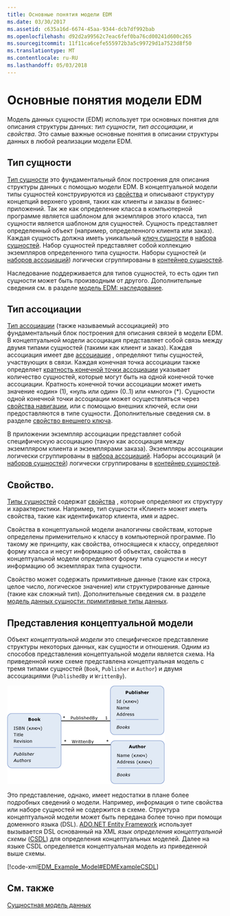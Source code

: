 ```yaml
---
title: Основные понятия модели EDM
ms.date: 03/30/2017
ms.assetid: c635a16d-6674-45aa-9344-dcb7df992bab
ms.openlocfilehash: d92d2a99562c7eac6fef0ba76cd00241d600c265
ms.sourcegitcommit: 11f11ca6cefe555972b3a5c99729d1a7523d8f50
ms.translationtype: MT
ms.contentlocale: ru-RU
ms.lasthandoff: 05/03/2018
---
```

# <a name="entity-data-model-key-concepts"></a>Основные понятия модели EDM
Модель данных сущности (EDM) использует три основных понятия для описания структуры данных: *тип сущности*, *тип ассоциации*, и *свойства*. Это самые важные основные понятия в описании структуры данных в любой реализации модели EDM.  
  
## <a name="entity-type"></a>Тип сущности  
 [Тип сущности](../../../../docs/framework/data/adonet/entity-type.md) это фундаментальный блок построения для описания структуры данных с помощью модели EDM. В концептуальной модели типы сущностей конструируются из [свойства](../../../../docs/framework/data/adonet/property.md) и описывают структуру концепций верхнего уровня, таких как клиенты и заказы в бизнес-приложений. Так же как определение класса в компьютерной программе является шаблоном для экземпляров этого класса, тип сущности является шаблоном для сущностей. Сущность представляет определенный объект (например, определенного клиента или заказ). Каждая сущность должна иметь уникальный [ключ сущности](../../../../docs/framework/data/adonet/entity-key.md) в [набора сущностей](../../../../docs/framework/data/adonet/entity-set.md).  Набор сущностей представляет собой коллекцию экземпляров определенного типа сущности. Наборы сущностей (и [наборов ассоциаций](../../../../docs/framework/data/adonet/association-set.md)) логически сгруппированы в [контейнер сущностей](../../../../docs/framework/data/adonet/entity-container.md).  
  
 Наследование поддерживается для типов сущностей, то есть один тип сущности может быть производным от другого. Дополнительные сведения см. в разделе [модель EDM: наследование](../../../../docs/framework/data/adonet/entity-data-model-inheritance.md).  
  
## <a name="association-type"></a>Тип ассоциации  
 [Тип ассоциации](../../../../docs/framework/data/adonet/association-type.md) (также называемый ассоциацией) это фундаментальный блок построения для описания связей в модели EDM. В концептуальной модели ассоциация представляет собой связь между двумя типами сущностей (такими как клиент и заказ). Каждая ассоциация имеет две [ассоциации](../../../../docs/framework/data/adonet/association-end.md) , определяют типы сущностей, участвующих в связи. Каждая конечная точка ассоциации также определяет [кратность конечной точки ассоциации](../../../../docs/framework/data/adonet/association-end-multiplicity.md) указывает количество сущностей, которые могут быть на одной конечной точке ассоциации. Кратность конечной точки ассоциации может иметь значение «один» (1), «нуль или один» (0..1) или «много» (*). Сущности одной конечной точки ассоциации может осуществляться через [свойства навигации](../../../../docs/framework/data/adonet/navigation-property.md), или с помощью внешних ключей, если они предоставляются в типе сущности. Дополнительные сведения см. в разделе [свойство внешнего ключа](../../../../docs/framework/data/adonet/foreign-key-property.md).  
  
 В приложении экземпляр ассоциации представляет собой специфическую ассоциацию (такую как ассоциация между экземпляром клиента и экземплярами заказа). Экземпляры ассоциации логически сгруппированы в [набора ассоциаций](../../../../docs/framework/data/adonet/association-set.md). Наборы ассоциаций (и [наборов сущностей](../../../../docs/framework/data/adonet/entity-set.md)) логически сгруппированы в [контейнер сущностей](../../../../docs/framework/data/adonet/entity-container.md).  
  
## <a name="property"></a>Свойство.  
 [Типы сущностей](../../../../docs/framework/data/adonet/entity-type.md) содержат [свойства](../../../../docs/framework/data/adonet/property.md) , которые определяют их структуру и характеристики. Например, тип сущности «Клиент» может иметь свойства, такие как идентификатор клиента, имя и адрес.  
  
 Свойства в концептуальной модели аналогичны свойствам, которые определены применительно к классу в компьютерной программе. По такому же принципу, как свойства, относящиеся к классу, определяют форму класса и несут информацию об объектах, свойства в концептуальной модели определяют форму типа сущности и несут информацию об экземплярах типа сущности.  
  
 Свойство может содержать примитивные данные (такие как строка, целое число, логическое значение) или структурированные данные (такие как сложный тип). Дополнительные сведения см. в разделе [модель данных сущности: примитивные типы данных](../../../../docs/framework/data/adonet/entity-data-model-primitive-data-types.md).  
  
## <a name="representations-of-a-conceptual-model"></a>Представления концептуальной модели  
 Объект *концептуальной модели* это специфическое представление структуры некоторых данных, как сущности и отношения. Одним из способов представления концептуальной модели является схема. На приведенной ниже схеме представлена концептуальная модель с тремя типами сущностей (`Book`, `Publisher` и `Author`) и двумя ассоциациями (`PublishedBy` и `WrittenBy`).  
  
 ![Модель со свойствами навигации](../../../../docs/framework/data/adonet/media/modelwithnavprops.gif "ModelWithNavProps")  
  
 Это представление, однако, имеет недостатки в плане более подробных сведений о модели. Например, информация о типе свойства или наборе сущностей не содержится в схеме. Структура концептуальной модели может быть передана более точно при помощи доменного языка (DSL). [ADO.NET Entity Framework](../../../../docs/framework/data/adonet/ef/index.md) использует вызывается DSL основанный на XML *язык определения концептуальной схемы* ([CSDL](../../../../docs/framework/data/adonet/ef/language-reference/csdl-specification.md)) для определения концептуальных моделей. Далее на языке CSDL определяется концептуальная модель из приведенной выше схемы.  
  
 [!code-xml[EDM_Example_Model#EDMExampleCSDL](../../../../samples/snippets/xml/VS_Snippets_Data/edm_example_model/xml/books.edmx#edmexamplecsdl)]  
  
## <a name="see-also"></a>См. также  
 [Сущностная модель данных](../../../../docs/framework/data/adonet/entity-data-model.md)

